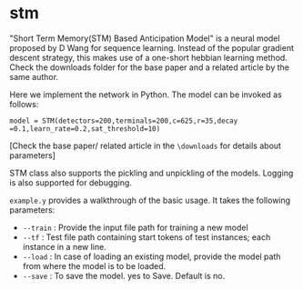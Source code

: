 # stm

"Short Term Memory(STM) Based Anticipation Model" is a neural model proposed by D Wang for sequence learning. Instead of the popular gradient descent strategy, this makes use of a one-short hebbian learning method. Check the downloads folder for the base paper and a related article by the same author. 

Here we implement the network in Python. The model can be invoked as follows:

`model = STM(detectors=200,terminals=200,c=625,r=35,decay =0.1,learn_rate=0.2,sat_threshold=10)`

[Check the base paper/ related article in the `\downloads` for details about parameters]

STM class also supports the pickling and unpickling of the models. Logging is also supported for debugging.

`example.y` provides a walkthrough of the basic usage. It takes the following parameters:

* `--train` : Provide the input file path for training a new model
* `--tf` : Test file path containing start tokens of test instances; each instance in a new line.
* `--load` : In case of loading an existing model, provide the model path from where the model is to be loaded.
* `--save` : To save the model. yes to Save. Default is no.
